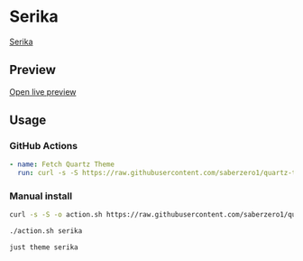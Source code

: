 # Serika

[Serika](https://github.com/Warrobot10)

## Preview

[Open live preview](https://quartz-themes.github.io/serika/)

## Usage

### GitHub Actions

```yaml
- name: Fetch Quartz Theme
  run: curl -s -S https://raw.githubusercontent.com/saberzero1/quartz-themes/master/action.sh | bash -s -- serika
```

### Manual install

```bash
curl -s -S -o action.sh https://raw.githubusercontent.com/saberzero1/quartz-themes/master/action.sh

./action.sh serika
```

```bash
just theme serika
```
